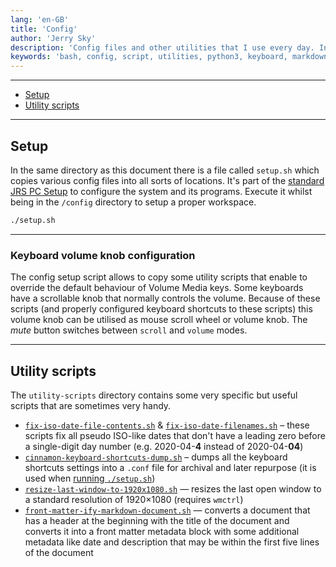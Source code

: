 ```yaml
---
lang: 'en-GB'
title: 'Config'
author: 'Jerry Sky'
description: 'Config files and other utilities that I use every day. Installed automatically using the setup script.'
keywords: 'bash, config, script, utilities, python3, keyboard, markdown, bash aliases'
---
```


---

- [Setup](#setup)
- [Utility scripts](#utility-scripts)

---

## Setup

In the same directory as this document there is a file called `setup.sh` which copies various config files into all sorts of locations.
It's part of the [standard JRS PC Setup](../main/pc-setup.md) to configure the system and its programs.
Execute it whilst being in the `/config` directory to setup a proper workspace.

```bash
./setup.sh
```

---

### Keyboard volume knob configuration

The config setup script allows to copy some utility scripts that enable to override the default behaviour of Volume Media keys. Some keyboards have a scrollable knob that normally controls the volume. Because of these scripts (and properly configured keyboard shortcuts to these scripts) this volume knob can be utilised as mouse scroll wheel or volume knob. The *mute* button switches between `scroll` and `volume` modes.

---

## Utility scripts

The `utility-scripts` directory contains some very specific but useful scripts that are sometimes very handy.

- [`fix-iso-date-file-contents.sh`](utility-scripts/fix-iso-date-file-contents.sh) & [`fix-iso-date-filenames.sh`](utility-scripts/fix-iso-date-filenames.sh) – these scripts fix all pseudo ISO-like dates that don't have a leading zero before a single-digit day number (e.g. 2020-04-**4** instead of 2020-04-**04**)
- [`cinnamon-keyboard-shortcuts-dump.sh`](utility-scripts/cinnamon-keyboard-shortcuts-dump.sh) – dumps all the keyboard shortcuts settings into a `.conf` file for archival and later repurpose (it is used when [running `./setup.sh`](#setup))
- [`resize-last-window-to-1920x1080.sh`](utility-scripts/resize-last-window-to-1920x1080.sh) — resizes the last open window to a standard resolution of 1920×1080 (requires `wmctrl`)
- [`front-matter-ify-markdown-document.sh`](utility-scripts/front-matter-ify-markdown-document.sh) — converts a document that has a header at the beginning with the title of the document and converts it into a front matter metadata block with some additional metadata like date and description that may be within the first five lines of the document
